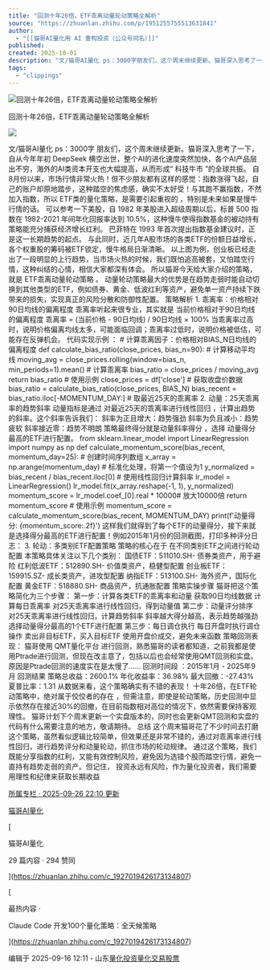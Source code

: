 ```yaml
---
title: "回测十年26倍，ETF乖离动量轮动策略全解析"
source: "https://zhuanlan.zhihu.com/p/1951255755513631841"
author:
  - "[[猫哥AI量化用 AI 重构投资（公众号同名）]]"
published:
created: 2025-10-01
description: "文/猫哥AI量化 ps：3000字朋友们，这个周末继续更新。猫哥深入思考了一下，自从今年年初DeepSeek横空出世，整个AI的进化速度突然加快，各个AI产品层出不穷，海外的AI类资本开支也大幅提高，从而形成“科技牛市”的…"
tags:
  - "clippings"
---
```

![回测十年26倍，ETF乖离动量轮动策略全解析](https://pica.zhimg.com/70/v2-cc88f74a8352e82aa5976739e3082f62_1440w.avis?source=172ae18b&biz_tag=Post)

回测十年26倍，ETF乖离动量轮动策略全解析

![](https://pic1.zhimg.com/v2-f3a1552f0c2671a9dee5818ffc2dd01c_1440w.jpg)

文/猫哥AI量化 ps：3000字 朋友们，这个周末继续更新。猫哥深入思考了一下，自从今年年初 DeepSeek 横空出世，整个AI的进化速度突然加快，各个AI产品层出不穷，海外的AI类资本开支也大幅提高，从而形成“ 科技牛市 ”的全球共振。 自8月份以来，市场行情非常火热！但不少朋友都有这样的感觉：指数涨得飞起，自己的账户却原地踏步，这种踏空的焦虑感，确实不太好受！与其跑不赢指数，不然加入指数，所以 ETF类的量化策略，是需要引起重视的 ，特别是未来如果是慢牛行情的话。 可以参考一下美股，自 1982 年美股进入超级周期以后，标普 500 指数在 1982-2021 年间年化回报率达到 10.5%，这种慢牛使得指数基金的被动持有策略能充分捕获经济增长红利。 巴菲特在 1993 年首次提出指数基金建议时，正是这一长期趋势的起点。 与此同时，近几年A股市场的各类ETF的份额日益增长，各个权重股的筹码被ETF锁定，慢牛格局日渐清晰。 以上图为例，创业板已经走出了一段明显的上行趋势，当市场火热的时候，我们既怕追高被套，又怕踏空行情，这种纠结的心情，相信大家都深有体会。 所以猫哥今天给大家介绍的策略，就是 ETF乖离动量轮动策略 。 动量轮动策略最大的优势是在趋势走弱时能自动切换到其他类型的ETF，例如债券、黄金、低波红利等资产，避免单一资产持续下跌带来的损失，实现真正的风险分散和防御性配置。 策略解析 1. 乖离率：价格相对90日均线的偏离程度 乖离率听起来很专业，其实就是 当前价格相对于90日均线的偏离程度 乖离率 = (当前价格 - 90日均线) / 90日均线 × 100% 当乖离率过高时，说明价格偏离均线太多，可能面临回调；乖离率过低时，说明价格被低估，可能存在反弹机会。 代码实现示例 ： # 计算乖离因子：价格相对BIAS\_N日均线的偏离程度 def calculate\_bias\_ratio(close\_prices, bias\_n=90): # 计算移动平均线 moving\_avg = close\_prices.rolling(window=bias\_n, min\_periods=1).mean() # 计算乖离率 bias\_ratio = close\_prices / moving\_avg return bias\_ratio # 使用示例 close\_prices = df\['close'\] # 获取收盘价数据 bias\_ratio = calculate\_bias\_ratio(close\_prices, BIAS\_N) bias\_recent = bias\_ratio.iloc\[-MOMENTUM\_DAY:\] # 取最近25天的乖离率 2. 动量：25天乖离率的趋势斜率 动量指标是通过 对最近25天的乖离率进行线性回归 ，计算出趋势的斜率。这个斜率告诉我们： 斜率为正且增大：趋势强劲 斜率为负且减小：趋势疲软 斜率接近零：趋势不明朗 策略最终得分就是动量斜率得分 ，选择 动量得分 最高的ETF进行配置。 from sklearn.linear\_model import LinearRegression import numpy as np def calculate\_momentum\_score(bias\_recent, momentum\_day=25): # 创建时间序列数组 x\_array = np.arange(momentum\_day) # 标准化处理，将第一个值设为1 y\_normalized = bias\_recent / bias\_recent.iloc\[0\] # 使用线性回归计算斜率 lr\_model = LinearRegression() lr\_model.fit(x\_array.reshape(-1, 1), y\_normalized) momentum\_score = lr\_model.coef\_\[0\].real \* 10000# 放大10000倍 return momentum\_score # 使用示例 momentum\_score = calculate\_momentum\_score(bias\_recent, MOMENTUM\_DAY) print(f'动量得分: {momentum\_score:.2f}') 这样我们就得到了每个ETF的动量得分，接下来就是选择得分最高的ETF进行配置！例如2015年1月份的回测截图，打印多种评分日志： 3. 轮动：多类别ETF配置策略 策略的核心在于 在不同类别ETF之间进行轮动配置 本策略具体关注以下几个类别： 国债ETF：511010.SH- 债券类资产，用于避险 红利低波ETF：512890.SH- 价值类资产，稳健型配置 创业板ETF：159915.SZ- 成长类资产，进攻型配置 纳指ETF：513100.SH- 海外资产，国际化配置 黄金ETF：518880.SH- 商品资产，抗通胀配置 策略实操步骤 猫哥把这个策略简化为三个步骤： 第一步：计算各类ETF的乖离率和动量 获取90日均线数据 计算每日乖离率 对25天乖离率进行线性回归，得到动量值 第二步：动量评分排序 对25天乖离率进行线性回归，计算趋势斜率 斜率越大得分越高，表示趋势越强劲 选择动量得分最高的1个ETF进行配置 第三步：每日调仓执行 每日开盘时执行调仓操作 卖出非目标ETF，买入目标ETF 使用开盘价成交，避免未来函数 策略回测表现： 猫哥使用 QMT量化平台 进行回测，熟悉猫哥的读者都知道，之前我都是使用Ptrade进行回测，但现在改主意了，包括以后也会经常使用QMT回测和实盘。原因是Ptrade回测的速度实在是太慢了...... 回测时间段 ：2015年1月 - 2025年9月 回测结果 策略总收益：2600.1% 年化收益率：36.98% 最大回撤：-27.43% 夏普比率：1.31 从数据来看，这个策略确实有不错的表现！ 十年26倍，在ETF轮动策略中，绝对属于佼佼者的存在 ，但需注意，即使是轮动策略，历史回测中显示依然存在接近30%的回撤，在目前指数相对高位的情况下，依然需要保持客观理性。 猫哥计划下个周末更新一个实盘版本的，同时也会更新QMT回测和实盘的代码有什么需要注意的地方，敬请期待。 总结 这个周末猫哥花了不少时间去打磨这个策略，虽然看似逻辑比较简单，但效果还是非常不错的，通过对乖离率进行线性回归，进行趋势评分和动量轮动，抓住市场的轮动规律。 通过这个策略，我们既能分享指数的红利，又能有效控制风险，避免因为选错个股而踏空行情，避免一直持有趋势走弱的资产。但记住， 投资永远有风险，作为量化投资者，我们需要用理性和纪律来获取长期收益

[所属专栏 · 2025-09-26 22:10 更新](https://zhuanlan.zhihu.com/c_1927019426173134807)



[猫哥AI量化](https://zhuanlan.zhihu.com/c_1927019426173134807)

[

猫哥AI量化

29 篇内容 · 294 赞同

](https://zhuanlan.zhihu.com/c_1927019426173134807)

[

最热内容 ·

Claude Code 开发100个量化策略：全天候策略

](https://zhuanlan.zhihu.com/c_1927019426173134807)

编辑于 2025-09-16 12:11・山东[量化投资](https://www.zhihu.com/topic/19669103)[量化交易](https://www.zhihu.com/topic/19815465)[股票](https://www.zhihu.com/topic/19559840)